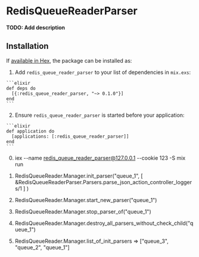 # RedisQueueReaderParser

**TODO: Add description**

## Installation

If [available in Hex](https://hex.pm/docs/publish), the package can be installed as:

  1. Add `redis_queue_reader_parser` to your list of dependencies in `mix.exs`:

    ```elixir
    def deps do
      [{:redis_queue_reader_parser, "~> 0.1.0"}]
    end
    ```

  2. Ensure `redis_queue_reader_parser` is started before your application:

    ```elixir
    def application do
      [applications: [:redis_queue_reader_parser]]
    end
    ```



0) iex --name redis_queue_reader_parser@127.0.0.1 --cookie 123  -S mix run




1) RedisQueueReader.Manager.init_parser("queue_1", [ &RedisQueueReaderParser.Parsers.parse_json_action_controller_loggers/1 ] )

2) RedisQueueReader.Manager.start_new_parser("queue_1")

3) RedisQueueReader.Manager.stop_parser_of("queue_1")

4) RedisQueueReader.Manager.destroy_all_parsers_without_check_child("queue_1")

5) RedisQueueReader.Manager.list_of_init_parsers => ["queue_3", "queue_2", "queue_1"]
